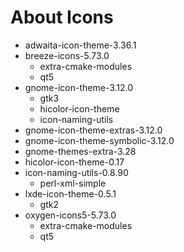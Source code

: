 # About Icons

* adwaita-icon-theme-3.36.1
* breeze-icons-5.73.0
    * extra-cmake-modules
    * qt5
* gnome-icon-theme-3.12.0
    * gtk3
    * hicolor-icon-theme
    * icon-naming-utils
* gnome-icon-theme-extras-3.12.0
* gnome-icon-theme-symbolic-3.12.0
* gnome-themes-extra-3.28
* hicolor-icon-theme-0.17
* icon-naming-utils-0.8.90
    * perl-xml-simple
* lxde-icon-theme-0.5.1
    * gtk2
* oxygen-icons5-5.73.0
    * extra-cmake-modules 
    * qt5
